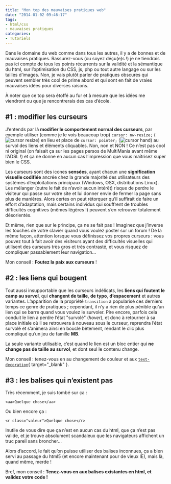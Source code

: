 ```yaml
---
title: "Mon top des mauvaises pratiques web"
date: "2014-01-02 09:46:17"
tags:
- html/css
- mauvaises pratiques
categories:
- Tutoriels
---
```


Dans le domaine du web comme dans tous les autres, il y a de bonnes et de mauvaises pratiques. Rassurez-vous (ou soyez déçu(e)s !) je ne tiendrais pas ici compte de tous les points récurrents sur la validité et la sémantique du html, sur l’optimisation du CSS, js, php ou tout autre langage ou sur les tailles d’images. Non, je vais plutôt parler de pratiques obscures qui peuvent sembler très cool de prime abord et qui sont en fait de vraies mauvaises idées pour diverses raisons.

À noter que ce top sera étoffé au fur et à mesure que les idées me viendront ou que je rencontrerais des cas d’école.


## #1 : modifier les curseurs

J’entends par là **modifier le comportement normal des curseurs**, par exemple utiliser (comme je le vois beaucoup trop) `cursor: nw-resize;` (![cursor resize](https://images.emmanuelbeziat.com/cursor-resize.png)) en lieu et place de `cursor: pointer;` (![cursor hand](https://images.emmanuelbeziat.com/cursor-hand.png)</a>) au survol des liens et éléments cliquables. Non, non et NON ! Ce n’est pas cool ni original (on faisait ça sur les pages persos de MultiMania avant même l’ADSL !) et ça ne donne en aucun cas l’impression que vous maîtrisez super bien le CSS.

Les curseurs sont des icones **sensées**, ayant chacun une **signification visuelle codifiée** ancrée chez la grande majorité des utilisateurs des systèmes d’exploitations principaux (Windows, OSX, distributions Linux). Les mélanger (outre le fait de n’avoir aucun intérêt) risque de perdre le visiteur qui passe sur votre site et lui donner envie de fermer la page sans plus de manières. Alors certes on peut rétorquer qu’il suffirait de faire un effort d’adaptation, mais certains individus qui souffrent de troubles difficultés cognitives (mêmes légères !) peuvent s’en retrouver totalement désorientés.

Et même, rien que sur le principe, ça ne se fait pas ! Imaginez que j’inverse les touches de votre clavier quand vous voulez poster sur un forum ! De la même façon, attention lorsque vous définissez vos propres curseurs : vous pouvez tout à fait avoir des visiteurs ayant des difficultés visuelles qui utilisent des curseurs très gros et très contrasté, et vous risquez de compliquer passablement leur navigation…

Mon conseil : **Foutez la paix aux curseurs** !

## #2 : les liens qui bougent

Tout aussi insupportable que les curseurs indélicats, les **liens qui foutent le camp au survol**, qui **changent de taille**, **de typo**, **d’espacement** et autres variantes. L’apparition de la propriété `transition` a popularisé ces derniers temps ce genre de pratiques ; cependant, il n’y a rien de plus pénible qu’un lien qui se barre quand vous voulez le survoler. Pire encore, parfois cela conduit le lien à perdre l’état "survolé" (_hover_), et donc à retourner à sa place initiale où il se retrouvera à nouveau sous le curseur, reprendra l’état survolé et s’animera ainsi en boucle bêtement, rendant le clic plus compliqué qu’un jeu de famille **MB**.

La seule variante utilisable, c’est quand le lien est un bloc entier qui **ne change pas de taille au survol**, et dont seul le contenu change.

Mon conseil : tenez-vous en au changement de couleur et aux [`text-decoration`](http://www.w3.org/TR/CSS21/text.html#decoration){ target="_blank" }.

## #3 : les balises qui n’existent pas

Très récemment, je suis tombé sur ça :

```markup
<aa>Quelque chose</aa>
```

Ou bien encore ça :

```markup
<r class="valeur">Quelque chose</r>
```

Inutile de vous dire que ça n’est en aucun cas du html, que ça n’est pas valide, et je trouve absolument scandaleux que les navigateurs affichent un truc pareil sans broncher…

Alors d’accord, le fait qu’on puisse utiliser des balises inconnues, ça a bien servi au passage du html5 (et encore maintenant pour de vieux IE), mais là, quand même, merde !

Bref, mon conseil : **Tenez-vous en aux balises existantes en html, et validez votre code !**
